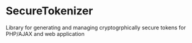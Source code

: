 # SecureTokenizer
Library for generating and managing cryptogrphically secure tokens for PHP/AJAX and web application
